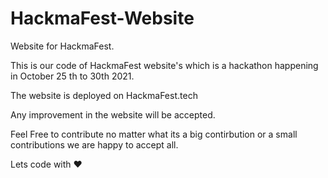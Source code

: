 # HackmaFest-Website
Website for HackmaFest.


This is our code of HackmaFest website's which is a hackathon happening in October 25 th to 30th 2021.

The website is deployed on HackmaFest.tech

Any improvement in the website will be accepted.

Feel Free to contribute no matter what its a big contirbution or a small contributions we are happy to accept all.

Lets code with :heart:

